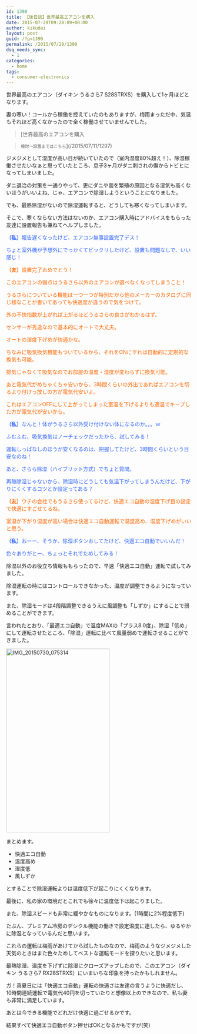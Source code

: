 ```yaml
---
id: 1390
title: 【後日談】世界最高エアコンを購入
date: 2015-07-29T09:28:09+00:00
author: kikudai
layout: post
guid: /?p=1390
permalink: /2015/07/29/1390
dsq_needs_sync:
  - 1
categories:
  - home
tags:
  - consumer-electronics
---
```

世界最高のエアコン（ダイキン うるさら7 S28STRXS）を購入して1ヶ月ほどとなります。

妻の寒い！コールから稼働を控えていたのもありますが、梅雨まっただ中、気温もそれほど高くなかったので全く稼働させていませんでした。
  
<!--more-->

> [世界最高のエアコンを購入
  
> <span style="font-size: 80%;">検討〜設置まではこちら</span>](/2015/07/11/1297)

ジメジメとして湿度が高い日が続いていたので（室内湿度80%超え！）、除湿稼働させたいなぁと思っていたところ、息子3ヶ月がダニ刺されの傷からトビヒになってしまいました。

ダニ退治の対策を一通りやって、更にダニや菌を繁殖の原因となる湿気も高くないほうがいいよね、じゃ、エアコンで除湿しようということになりました。

でも、最熱除湿がないので除湿運転すると、どうしても寒くなってしまいます。

そこで、寒くならない方法はないのか、エアコン購入時にアドバイスをもらった友達に設置報告も兼ねてヘルプしました。

<span style="color: #3366ff;"><strong>（私）</strong>報告遅くなったけど、エアコン無事設置完了デス！</span>
  
 <span style="color: #3366ff;">ちょと室外機が予想外にでっかくてビックリしたけど、設置も問題なしで、いい感じ！</span>

<span style="color: #ff6600;"><strong>（友）</strong>設置完了おめでとう！</span>

<span style="color: #ff6600;">このエアコンの弱点はうるさら以外のエアコンが選べなくなってしまうこと！</span>
  
 <span style="color: #ff6600;">うるさらについている機能は一つ一つが特別だから他のメーカーのカタログに同じ様なことが書いてあっても快適度が違うので気をつけて。</span>

<span style="color: #ff6600;">外の不快指数が上がれば上がるほどうるさらの良さがわかるはず。</span>

<span style="color: #ff6600;">センサーが秀逸なので基本的にオートで大丈夫。</span>
  
 <span style="color: #ff6600;">オートの湿度下げめが快適かな。</span>

<span style="color: #ff6600;">ちなみに吸気換気機能もついているから、それをONにすれば自動的に定期的な換気も可能。</span>
  
 <span style="color: #ff6600;">排気じゃなくて吸気なのでお部屋の温度・湿度が変わらずに換気可能。</span>

<span style="color: #ff6600;">あと電気代がめちゃくちゃ安いから、3時間くらいの外出であればエアコンを切るより付けっ放しの方が電気代安いよ。</span>

<span style="color: #ff6600;">これはエアコンOFFにして上がってしまった室温を下げるよりも適温でキープした方が電気代が安いから。</span>

<span style="color: #3366ff;"><strong>（私）</strong>なんと！体がうるさら以外受け付けない体になるのか。。。ｗ</span>

<span style="color: #3366ff;">ふむふむ、吸気換気はノーチェックだったから、試してみる！</span>

<span style="color: #3366ff;">運転しっぱなしのほうが安くなるのは、把握してたけど、3時間くらいという目安なのね！</span>

<span style="color: #3366ff;">あと、さらら除湿（ハイブリット方式）でちょと質問。</span>

<span style="color: #3366ff;">再熱除湿じゃないから、除湿時にどうしても気温下がってしまうんだけど、下がりにくくするコツとか設定ってある？</span>

<span style="color: #ff6600;"><strong>（友）</strong>ウチの会社でもうるさら使ってるけど、快適エコ自動の湿度下げ目の設定で快適にすごせてるね。</span>

<span style="color: #ff6600;">室温が下がり湿度が高い場合は快適エコ自動運転で温度高め、湿度下げめがいいと思う。</span>

<span style="color: #3366ff;"><strong>（私）</strong>おーー、そうか、除湿ボタンおしてたけど、快適エコ自動でいいんだ！</span>

<span style="color: #3366ff;">色々ありがとー、ちょっとそれでためしてみる！</span>

除湿以外のお役立ち情報ももらったので、早速「快適エコ自動」運転で試してみました。

除湿運転の時にはコントロールできなかった、温度が調整できるようになっています。
  
また、除湿モードは4段階調整できるうえに風調整も「しずか」にすることで弱めることができます。

言われたとおり、「最適エコ自動」で温度MAXの「プラス8.0度」、除湿「低め」にして運転させたところ、「除湿」運転に比べて風量弱めで運転させることができました。

<a title="IMG_20150730_075314" href="https://www.flickr.com/photos/125776803@N07/20100144176/" data-flickr-embed="true"><img src="https://farm4.staticflickr.com/3740/20100144176_0f1774b92f.jpg" alt="IMG_20150730_075314" width="281" height="500" /></a>

まとめます。

  * 快適エコ自動
  * 温度高め
  * 湿度低
  * 風しずか

とすることで除湿運転よりは温度低下が起こりにくくなります。

最後に、私の家の環境だとこれでも徐々に温度低下は起こりました。

また、除湿スピードも非常に緩やかなものになります。(1時間に2%程度低下)

たぶん、プレミアム冷房のデシクル機能の働きで設定温度に達したら、ゆるやかに除湿となっているんだと思います。

これらの運転は梅雨があけてから試したものなので、梅雨のようなジメジメした天気のときはまた色々ためしてベストな運転モードを探りたいと思います。

最熱除湿、温度を下げずに除湿にクローズアップしたので、このエアコン（ダイキン うるさら7 RX28STRXS）にいまいちな印象を持ったかもしれません。

ガ！真夏日には「快適エコ自動」運転の快適さは友達の言うように快適だし、10時間連続運転で電気代40円を切っていたりと想像以上のできなので、私も妻も非常に満足しています。

あとは今できる機能でどれだけ快適に過ごせるかです。

結果すべて快適エコ自動ボタン押せばOKとなるかもですが(笑)